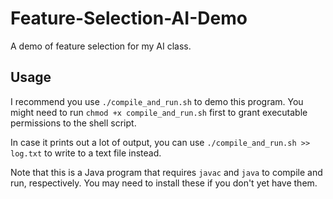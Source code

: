 # Feature-Selection-AI-Demo

A demo of feature selection for my AI class.

## Usage

I recommend you use `./compile_and_run.sh` to demo this program. You might need to run `chmod +x compile_and_run.sh` first to grant executable permissions to the shell script.

In case it prints out a lot of output, you can use `./compile_and_run.sh >> log.txt` to write to a text file instead.

Note that this is a Java program that requires `javac` and `java` to compile and run, respectively. You may need to install these if you don't yet have them.
